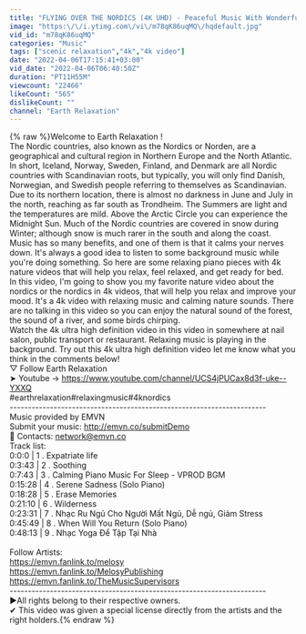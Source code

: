 ```yaml
---
title: "FLYING OVER THE NORDICS (4K UHD) - Peaceful Music With Wonderful Natural Landscape For Chill Out"
image: "https:\/\/i.ytimg.com\/vi\/m78qK86uqMQ\/hqdefault.jpg"
vid_id: "m78qK86uqMQ"
categories: "Music"
tags: ["scenic relaxation","4k","4k video"]
date: "2022-04-06T17:15:41+03:00"
vid_date: "2022-04-06T06:40:50Z"
duration: "PT11H55M"
viewcount: "22466"
likeCount: "565"
dislikeCount: ""
channel: "Earth Relaxation"
---
```

{% raw %}Welcome to Earth Relaxation !<br />The Nordic countries, also known as the Nordics or Norden, are a geographical and cultural region in Northern Europe and the North Atlantic. In short, Iceland, Norway, Sweden, Finland, and Denmark are all Nordic countries with Scandinavian roots, but typically, you will only find Danish, Norwegian, and Swedish people referring to themselves as Scandinavian. Due to its northern location, there is almost no darkness in June and July in the north, reaching as far south as Trondheim. The Summers are light and the temperatures are mild. Above the Arctic Circle you can experience the Midnight Sun. Much of the Nordic countries are covered in snow during Winter; although snow is much rarer in the south and along the coast.<br />Music has so many benefits, and one of them is that it calms your nerves down. It's always a good idea to listen to some background music while you're doing something. So here are some relaxing piano pieces with 4k nature videos that will help you relax, feel relaxed, and get ready for bed.<br />In this video, I'm going to show you my favorite nature video about the nordics or the nordics in 4k videos, that will help you relax and improve your mood. It's a 4k video with relaxing music and calming nature sounds. There are no talking in this video so you can enjoy the natural sound of the forest, the sound of a river, and some birds chirping.<br />Watch the 4k ultra high definition video in this video in somewhere at nail salon, public transport or restaurant. Relaxing music is playing in the background. Try out this 4k ultra high definition video let me know what you think in the comments below!<br />▽ Follow Earth Relaxation<br />➤ Youtube → <a rel="nofollow" target="blank" href="https://www.youtube.com/channel/UCS4jPUCax8d3f-uke--YXXQ">https://www.youtube.com/channel/UCS4jPUCax8d3f-uke--YXXQ</a><br />#earthrelaxation​ #relaxingmusic​ #4knordics<br />----------------------------------------------------------------------<br />Music provided by EMVN<br />Submit your music: <a rel="nofollow" target="blank" href="http://emvn.co/submitDemo">http://emvn.co/submitDemo</a><br />📌 Contacts: network@emvn.co<br />Track list:<br />0:0:0   | 1 . Expatriate life<br />0:3:43  | 2 . Soothing<br />0:7:43  | 3 . Calming Piano Music  For Sleep - VPROD BGM<br />0:15:28 | 4 . Serene Sadness (Solo Piano)<br />0:18:28 | 5 . Erase Memories<br />0:21:10 | 6 . Wilderness<br />0:23:31 | 7 . Nhạc Ru Ngủ Cho Người Mất Ngủ, Dễ ngủ, Giảm Stress<br />0:45:49 | 8 . When Will You Return (Solo Piano)<br />0:48:13 | 9 . Nhạc Yoga Để Tập Tại Nhà<br /><br />Follow Artists:<br /><a rel="nofollow" target="blank" href="https://emvn.fanlink.to/melosy">https://emvn.fanlink.to/melosy</a><br /><a rel="nofollow" target="blank" href="https://emvn.fanlink.to/MelosyPublishing">https://emvn.fanlink.to/MelosyPublishing</a><br /><a rel="nofollow" target="blank" href="https://emvn.fanlink.to/TheMusicSupervisors">https://emvn.fanlink.to/TheMusicSupervisors</a><br />----------------------------------------------------------------------<br />►All rights belong to their respective owners.<br />✔ This video was given a special license directly from the artists and the right holders.{% endraw %}
